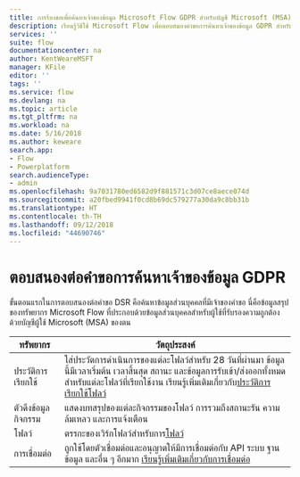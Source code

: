 ```yaml
---
title: การร้องขอเพื่อค้นหาเจ้าของข้อมูล Microsoft Flow GDPR สำหรับบัญชี Microsoft (MSA) | Microsoft Docs
description: เรียนรู้วิธีใช้ Microsoft Flow เพื่อตอบสนองคำขอการค้นหาเจ้าของข้อมูล GDPR สำหรับบัญชี Microsoft
services: ''
suite: flow
documentationcenter: na
author: KentWeareMSFT
manager: KFile
editor: ''
tags: ''
ms.service: flow
ms.devlang: na
ms.topic: article
ms.tgt_pltfrm: na
ms.workload: na
ms.date: 5/16/2018
ms.author: keweare
search.app:
- Flow
- Powerplatform
search.audienceType:
- admin
ms.openlocfilehash: 9a7031780ed6582d9f881571c3d07ce8aece074d
ms.sourcegitcommit: a20fbed9941f0cd8b69dc579277a30da9c8bb31b
ms.translationtype: HT
ms.contentlocale: th-TH
ms.lasthandoff: 09/12/2018
ms.locfileid: "44690746"
---
```

# <a name="respond-to-gdpr-data-subject-discovery-requests"></a>ตอบสนองต่อคำขอการค้นหาเจ้าของข้อมูล GDPR 

ขั้นตอนแรกในการตอบสนองต่อคำขอ DSR คือค้นหาข้อมูลส่วนบุคคลที่มีเจ้าของคำขอ
นี่คือข้อมูลสรุปของทรัพยากร Microsoft Flow ที่ประกอบด้วยข้อมูลส่วนบุคคลสำหรับผู้ใช้ที่รับรองความถูกต้องด้วยบัญชีผู้ใช้ Microsoft (MSA) ของตน

|ทรัพยากร|วัตถุประสงค์|
|-----|-----|
|ประวัติการเรียกใช้|ใส่ประวัตการดำเนินการของแต่ละโฟลว์สำหรับ 28 วันที่ผ่านมา ข้อมูลนี้มีเวลาเริ่มต้น เวลาสิ้นสุด สถานะ และข้อมูลการรับเข้า/ส่งออกทั้งหมดสำหรับแต่ละโฟลว์ที่เรียกใช้งาน เรียนรู้เพิ่มเติมเกี่ยวกับ[ประวัติการเรียกใช้โฟลว์](https://flow.microsoft.com/blog/download-history-recurrence/)|
|ตัวดึงข้อมูลกิจกรรม| แสดงบทสรุปของแต่ละกิจกรรมของโฟลว์ การรวมถึงสถานะรัน ความล้มเหลว และการแจ้งเตือน|
|โฟลว์|ตรรกะของเวิร์กโฟลว์สำหรับการ[โฟลว์](https://docs.microsoft.com/flow/get-started-logic-flow)|
|การเชื่อมต่อ|ถูกใช้โดยตัวเชื่อมต่อและอนุญาตให้มีการเชื่อมต่อกับ API ระบบ ฐานข้อมูล และอื่น ๆ อีกมาก [เรียนรู้เพิ่มเติมเกี่ยวกับการเชื่อมต่อ](add-manage-connections.md)|

